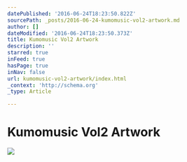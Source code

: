 ```yaml
---
datePublished: '2016-06-24T18:23:50.822Z'
sourcePath: _posts/2016-06-24-kumomusic-vol2-artwork.md
author: []
dateModified: '2016-06-24T18:23:50.373Z'
title: Kumomusic Vol2 Artwork
description: ''
starred: true
inFeed: true
hasPage: true
inNav: false
url: kumomusic-vol2-artwork/index.html
_context: 'http://schema.org'
_type: Article

---
```

# Kumomusic Vol2 Artwork
![](https://the-grid-user-content.s3-us-west-2.amazonaws.com/d8049e5a-243c-4ce3-bab7-3e87ffcb43e4.jpg)